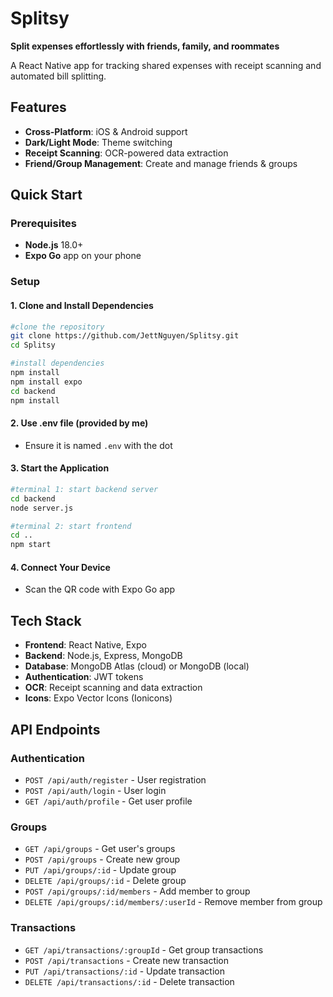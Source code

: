 # Splitsy
**Split expenses effortlessly with friends, family, and roommates**

A React Native app for tracking shared expenses with receipt scanning and automated bill splitting.

## Features

- **Cross-Platform**: iOS & Android support
- **Dark/Light Mode**: Theme switching
- **Receipt Scanning**: OCR-powered data extraction
- **Friend/Group Management**: Create and manage friends & groups

## Quick Start

### Prerequisites
- **Node.js** 18.0+
- **Expo Go** app on your phone

### Setup

#### 1. Clone and Install Dependencies
```bash
#clone the repository
git clone https://github.com/JettNguyen/Splitsy.git
cd Splitsy

#install dependencies
npm install
npm install expo
cd backend
npm install
```

#### 2. Use .env file (provided by me)
- Ensure it is named `.env` with the dot

#### 3. Start the Application
```bash
#terminal 1: start backend server
cd backend
node server.js

#terminal 2: start frontend
cd ..
npm start
```

#### 4. Connect Your Device
- Scan the QR code with Expo Go app

## Tech Stack

- **Frontend**: React Native, Expo
- **Backend**: Node.js, Express, MongoDB
- **Database**: MongoDB Atlas (cloud) or MongoDB (local)
- **Authentication**: JWT tokens
- **OCR**: Receipt scanning and data extraction
- **Icons**: Expo Vector Icons (Ionicons)

## API Endpoints

### Authentication
- `POST /api/auth/register` - User registration
- `POST /api/auth/login` - User login
- `GET /api/auth/profile` - Get user profile

### Groups
- `GET /api/groups` - Get user's groups
- `POST /api/groups` - Create new group
- `PUT /api/groups/:id` - Update group
- `DELETE /api/groups/:id` - Delete group
- `POST /api/groups/:id/members` - Add member to group
- `DELETE /api/groups/:id/members/:userId` - Remove member from group

### Transactions
- `GET /api/transactions/:groupId` - Get group transactions
- `POST /api/transactions` - Create new transaction
- `PUT /api/transactions/:id` - Update transaction
- `DELETE /api/transactions/:id` - Delete transaction
